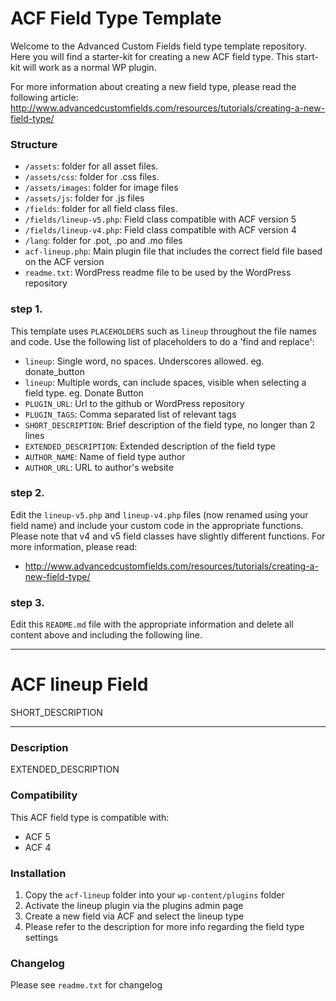 # ACF Field Type Template

Welcome to the Advanced Custom Fields field type template repository.
Here you will find a starter-kit for creating a new ACF field type. This start-kit will work as a normal WP plugin.

For more information about creating a new field type, please read the following article:
http://www.advancedcustomfields.com/resources/tutorials/creating-a-new-field-type/

### Structure

* `/assets`:  folder for all asset files.
* `/assets/css`:  folder for .css files.
* `/assets/images`: folder for image files
* `/assets/js`: folder for .js files
* `/fields`:  folder for all field class files.
* `/fields/lineup-v5.php`: Field class compatible with ACF version 5 
* `/fields/lineup-v4.php`: Field class compatible with ACF version 4
* `/lang`: folder for .pot, .po and .mo files
* `acf-lineup.php`: Main plugin file that includes the correct field file based on the ACF version
* `readme.txt`: WordPress readme file to be used by the WordPress repository

### step 1.

This template uses `PLACEHOLDERS` such as `lineup` throughout the file names and code. Use the following list of placeholders to do a 'find and replace':

* `lineup`: Single word, no spaces. Underscores allowed. eg. donate_button
* `lineup`: Multiple words, can include spaces, visible when selecting a field type. eg. Donate Button
* `PLUGIN_URL`: Url to the github or WordPress repository
* `PLUGIN_TAGS`: Comma separated list of relevant tags
* `SHORT_DESCRIPTION`: Brief description of the field type, no longer than 2 lines
* `EXTENDED_DESCRIPTION`: Extended description of the field type
* `AUTHOR_NAME`: Name of field type author
* `AUTHOR_URL`: URL to author's website

### step 2.

Edit the `lineup-v5.php` and `lineup-v4.php` files (now renamed using your field name) and include your custom code in the appropriate functions. 
Please note that v4 and v5 field classes have slightly different functions. For more information, please read:
* http://www.advancedcustomfields.com/resources/tutorials/creating-a-new-field-type/

### step 3.

Edit this `README.md` file with the appropriate information and delete all content above and including the following line.

-----------------------

# ACF lineup Field

SHORT_DESCRIPTION

-----------------------

### Description

EXTENDED_DESCRIPTION

### Compatibility

This ACF field type is compatible with:
* ACF 5
* ACF 4

### Installation

1. Copy the `acf-lineup` folder into your `wp-content/plugins` folder
2. Activate the lineup plugin via the plugins admin page
3. Create a new field via ACF and select the lineup type
4. Please refer to the description for more info regarding the field type settings

### Changelog
Please see `readme.txt` for changelog
